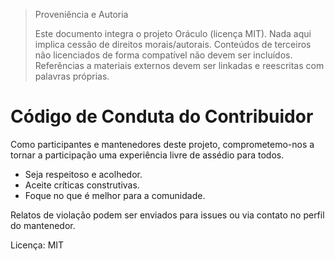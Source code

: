 > Proveniência e Autoria
>
> Este documento integra o projeto Oráculo (licença MIT).
> Nada aqui implica cessão de direitos morais/autorais.
> Conteúdos de terceiros não licenciados de forma compatível não devem ser incluídos.
> Referências a materiais externos devem ser linkadas e reescritas com palavras próprias.

# Código de Conduta do Contribuidor

Como participantes e mantenedores deste projeto, comprometemo-nos a tornar a participação uma experiência livre de assédio para todos.

- Seja respeitoso e acolhedor.
- Aceite críticas construtivas.
- Foque no que é melhor para a comunidade.

Relatos de violação podem ser enviados para issues ou via contato no perfil do mantenedor.

Licença: MIT

